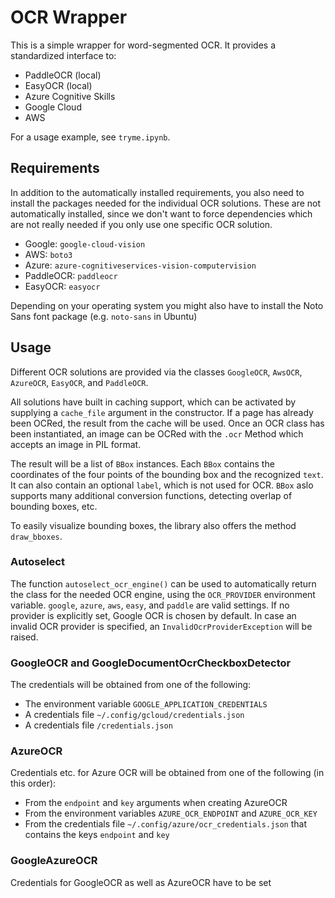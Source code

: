# OCR Wrapper

This is a simple wrapper for word-segmented OCR. It provides a standardized interface to:

* PaddleOCR (local)
* EasyOCR (local)
* Azure Cognitive Skills
* Google Cloud
* AWS

For a usage example, see `tryme.ipynb`.

## Requirements
In addition to the automatically installed requirements, you also need to install the packages needed for the individual OCR solutions. These are not automatically installed, since we don't want to force dependencies which are not really needed if you only use one specific OCR solution.

- Google: `google-cloud-vision`
- AWS: `boto3`
- Azure: `azure-cognitiveservices-vision-computervision`
- PaddleOCR: `paddleocr`
- EasyOCR: `easyocr`

Depending on your operating system you might also have to install the Noto Sans font package (e.g. `noto-sans` in Ubuntu)

## Usage
Different OCR solutions are provided via the classes `GoogleOCR`, `AwsOCR`, `AzureOCR`, `EasyOCR`, and `PaddleOCR`.

All solutions have built in caching support, which can be activated by supplying a `cache_file` argument in the constructor. If a page has already been OCRed, the result from the cache will be used. Once an OCR class has been instantiated, an image can be OCRed with the `.ocr` Method which accepts an image in PIL format.

The result will be a list of `BBox` instances. Each `BBox` contains the coordinates of the four points of the bounding box and the recognized `text`. It can also contain an optional `label`, which is not used for OCR. `BBox` aslo supports many additional conversion functions, detecting overlap of bounding boxes, etc.

To easily visualize bounding boxes, the library also offers the method `draw_bboxes`.

### Autoselect
The function `autoselect_ocr_engine()` can be used to automatically return the class for the needed OCR engine, using the `OCR_PROVIDER` environment variable. `google`, `azure`, `aws`, `easy`, and `paddle` are valid settings. If no provider is explicitly set, Google OCR is chosen by default. 
In case an invalid OCR provider is specified, an `InvalidOcrProviderException` will be raised.

### GoogleOCR and GoogleDocumentOcrCheckboxDetector
The credentials will be obtained from one of the following:
- The environment variable `GOOGLE_APPLICATION_CREDENTIALS`
- A credentials file `~/.config/gcloud/credentials.json`
- A credentials file `/credentials.json`

### AzureOCR
Credentials etc. for Azure OCR will be obtained from one of the following (in this order):
- From the `endpoint` and `key` arguments when creating AzureOCR
- From the environment variables `AZURE_OCR_ENDPOINT` and `AZURE_OCR_KEY`
- From the credentials file `~/.config/azure/ocr_credentials.json` that contains the keys `endpoint` and `key`

### GoogleAzureOCR
Credentials for GoogleOCR as well as AzureOCR have to be set
